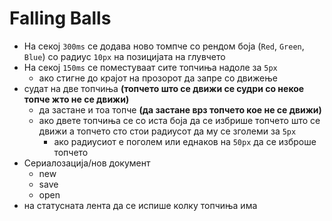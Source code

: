 # Falling Balls

- На секој `300ms` се додава ново томпче со рендом боја (`Red`, `Green`, `Blue`) со радиус `10px` на позицијата на глувчето
- На секој `150ms` се поместуваат сите топчиња надоле за `5px`
  - ако стигне до крајот на прозорот да запре со движење
- судат на две топчиња **(топчето што се движи се судри со некое топче жто не се движи)**
  - да застане и тоа топче **(да застане врз топчето кое не се движи)**
  - ако двете топчиња се со иста боја да се избрише топчето што се движи а топчето сто стои радиусот да му се зголеми за `5px`
    - ако радиусиот е поголем или еднаков на `50px` да се изброше топчето
- Сериалозација/нов документ
  - new
  - save
  - open
- на статусната лента да се испише колку топчиња има
